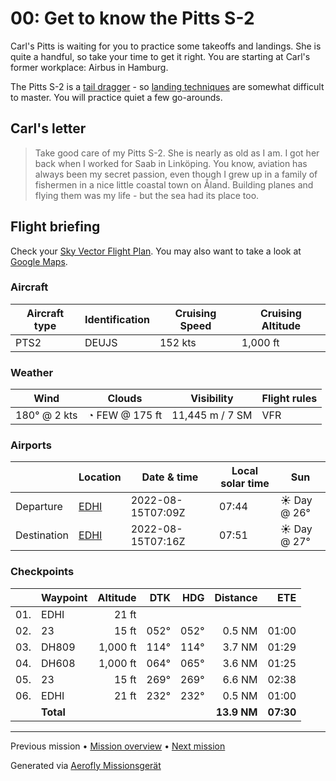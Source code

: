 # 00: Get to know the Pitts S-2

Carl's Pitts is waiting for you to practice some takeoffs and landings. She is quite a handful, so take your time to get it right. You are starting at Carl's former workplace: Airbus in Hamburg.

The Pitts S-2 is a [tail dragger](https://de.wikipedia.org/wiki/Tail_Dragger) - so [landing techniques](https://www.youtube.com/watch?v=5BwvCvieZN4) are somewhat difficult to master. You will practice quiet a few go-arounds.

## Carl's letter

> Take good care of my Pitts S-2. She is nearly as old as I am. I got her back when I worked for Saab in Linköping. You know, aviation has always been my secret passion, even though I grew up in a family of fishermen in a nice little coastal town on Åland. Building planes and flying them was my life - but the sea had its place too.

## Flight briefing

Check your [Sky Vector Flight Plan](https://skyvector.com/?ll=53.53763457444899,9.82663762351697&chart=301&zoom=3&fpl=N0152A010%20EDHI%205331N00956E%205332N01002E%20EDHI). You may also want to take a look at [Google Maps](https://www.google.com/maps/@?api=1&map_action=map&center=53.53763457444899,9.82663762351697&zoom=12&basemap=terrain).

### Aircraft

| Aircraft type | Identification | Cruising Speed | Cruising Altitude |
| ------------- | -------------- | -------------- | ----------------- |
| PTS2          | DEUJS          | 152 kts        | 1,000 ft          |

### Weather

| Wind         | Clouds         | Visibility      | Flight rules |
| ------------ | -------------- | --------------- | ------------ |
| 180° @ 2 kts | ◔ FEW @ 175 ft | 11,445 m / 7 SM | VFR          |

### Airports

|             | Location                                      | Date & time       | Local solar time | Sun         |
| ----------- | --------------------------------------------- | ----------------- | ---------------- | ----------- |
| Departure   | [EDHI](https://www.pilotnav.com/airport/EDHI) | 2022-08-15T07:09Z | 07:44            | ☀ Day @ 26° |
| Destination | [EDHI](https://www.pilotnav.com/airport/EDHI) | 2022-08-15T07:16Z | 07:51            | ☀ Day @ 27° |

### Checkpoints

|     | Waypoint  | Altitude |  DTK |  HDG |    Distance |       ETE |
| :-: | --------- | -------: | ---: | ---: | ----------: | --------: |
| 01. | EDHI      |    21 ft |      |      |             |           |
| 02. | 23        |    15 ft | 052° | 052° |      0.5 NM |     01:00 |
| 03. | DH809     | 1,000 ft | 114° | 114° |      3.7 NM |     01:29 |
| 04. | DH608     | 1,000 ft | 064° | 065° |      3.6 NM |     01:25 |
| 05. | 23        |    15 ft | 269° | 269° |      6.6 NM |     02:38 |
| 06. | EDHI      |    21 ft | 232° | 232° |      0.5 NM |     01:00 |
|     | **Total** |          |      |      | **13.9 NM** | **07:30** |

---

Previous mission • [Mission overview](./README.md) • [Next mission](./01_off_to_aeroe.md)

Generated via [Aerofly Missionsgerät](https://github.com/fboes/aerofly-missions)
